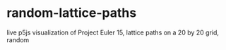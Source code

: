 # random-lattice-paths
live p5js visualization of Project Euler 15, lattice paths on a 20 by 20 grid, random
